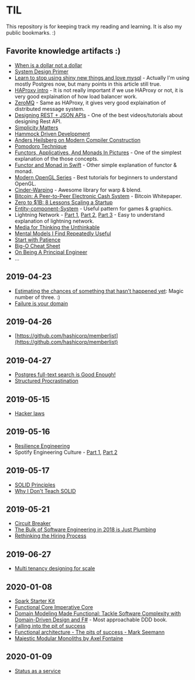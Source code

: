 # TIL

This repository is for keeping track my reading and learning. It is also my public bookmarks. :)

## Favorite knowledge artifacts :)

- [When is a dollar not a dollar](https://www.codingvc.com/when-is-a-dollar-not-a-dollar/)
- [System Design Primer](https://github.com/donnemartin/system-design-primer)
- [Learn to stop using shiny new things and love mysql](https://medium.com/@Pinterest_Engineering/learn-to-stop-using-shiny-new-things-and-love-mysql-3e1613c2ce14) - Actually I'm using mostly Postgres now, but many points in this article still true.
- [HAProxy intro](http://www.haproxy.org/download/1.9/doc/intro.txt) - It is not really important if we use HAProxy or not, it is very good explaination of how load balancer work.
- [ZeroMQ](http://zeromq.org/) - Same as HAProxy, it gives very good explaination of distributed message system.
- [Designing REST + JSON APIs](https://stormpath.com/blog/designing-rest-json-apis) - One of the best videos/tutorials about designing Rest API.
- [Simplicity Matters](https://www.youtube.com/watch?v=rI8tNMsozo0)
- [Hammock Driven Development](https://www.youtube.com/watch?v=f84n5oFoZBc)
- [Anders Hejlsberg on Modern Compiler Construction](https://www.youtube.com/watch?v=wSdV1M7n4gQ)
- [Pomodoro Technique](https://en.wikipedia.org/wiki/Pomodoro_Technique)
- [Functors, Applicatives, And Monads In Pictures](http://adit.io/posts/2013-04-17-functors,_applicatives,_and_monads_in_pictures.html) - One of the simplest explanation of the those concepts.
- [Functor and Monad in Swift](https://github.com/JaviSoto/Blog-Posts/blob/master/Functor%20and%20Monad%20in%20Swift/FunctorAndMonad.md) - Other simple explanation of functor & monad.
- [Modern OpenGL Series](https://www.tomdalling.com/blog/category/modern-opengl/) - Best tutorials for beginners to understand OpenGL.
- [Cinder-Warping](https://github.com/paulhoux/Cinder-Warping) - Awesome library for warp & blend.
- [Bitcoin: A Peer-to-Peer Electronic Cash System](https://bitcoin.org/bitcoin.pdf) - Bitcoin Whitepaper.
- [Zero to \$1B: 8 Lessons Scaling a Startup](https://medium.com/@swaaanson/zero-to-1b-8-lessons-scaling-a-startup-f9a4b631de61)
- [Entity-component-System](https://en.wikipedia.org/wiki/Entity_component_system) - Useful pattern for games & graphics.
- Lightning Network - [Part 1](https://www.youtube.com/watch?v=XFUYvLW-0oE), [Part 2](https://www.youtube.com/watch?v=7tHD9Gj9UNg), [Part 3](https://www.youtube.com/watch?v=k-bXIZOMNyA) - Easy to understand explanation of lightning network.
- [Media for Thinking the Unthinkable](http://worrydream.com/MediaForThinkingTheUnthinkable/)
- [Mental Models I Find Repeatedly Useful](https://medium.com/@yegg/mental-models-i-find-repeatedly-useful-936f1cc405d)
- [Start with Patience](https://lifehacker.com/start-with-patience-1787467637?utm_campaign=socialflow_lifehacker_twitter&utm_source=lifehacker_twitter&utm_medium=socialflow)
- [Big-O Cheat Sheet](http://bigocheatsheet.com/)
- [On Being A Principal Engineer](https://blog.dbsmasher.com/2019/01/28/on-being-a-principal-engineer.html)
- ...

## 2019-04-23

- [Estimating the chances of something that hasn’t happened yet](https://www.johndcook.com/blog/2010/03/30/statistical-rule-of-three/): Magic number of three. :)
- [Failure is your domain](https://middlemost.com/failure-is-your-domain/)

## 2019-04-26

- [https://github.com/hashicorp/memberlist](https://github.com/hashicorp/memberlist)

## 2019-04-27

- [Postgres full-text search is Good Enough!](http://rachbelaid.com/postgres-full-text-search-is-good-enough/)
- [Structured Procrastination](http://www.structuredprocrastination.com/)

## 2019-05-15

- [Hacker laws](https://github.com/dwmkerr/hacker-laws)

## 2019-05-16

- [Resilience Engineering](https://github.com/lorin/resilience-engineering)
- Spotify Engineering Culture - [Part 1](https://labs.spotify.com/2014/03/27/spotify-engineering-culture-part-1/), [Part 2](https://labs.spotify.com/2014/09/20/spotify-engineering-culture-part-2/)

## 2019-05-17

- [SOLID Principles](https://www.youtube.com/watch?v=TMuno5RZNeE)
- [Why I Don't Teach SOLID](http://qualityisspeed.blogspot.com/2014/08/why-i-dont-teach-solid.html)

## 2019-05-21

- [Circuit Breaker](https://martinfowler.com/bliki/CircuitBreaker.html)
- [The Bulk of Software Engineering in 2018 is Just Plumbing](https://www.karllhughes.com/posts/plumbing)
- [Rethinking the Hiring Process](https://www.karllhughes.com/posts/rethinking-hiring)

## 2019-06-27

- [Multi tenancy designing for scale](https://www.pgcon.org/2017/schedule/attachments/463_PGCon-2017-Tutorial-US-multi-tenancy-designing-for-scale.pdf)

## 2020-01-08

- [Spark Starter Kit](https://www.udemy.com/course/sparkstarterkit/learn/lecture/7117842#overview)
- [Functional Core Imperative Core](https://www.youtube.com/watch?v=yTkzNHF6rMs)
- [Domain Modeling Made Functional: Tackle Software Complexity with Domain-Driven Design and F#](https://www.amazon.com/Domain-Modeling-Made-Functional-Domain-Driven/dp/1680502549) - Most approachable DDD book.
- [Falling into the pit of success](https://blog.codinghorror.com/falling-into-the-pit-of-success/)
- [Functional architecture - The pits of success - Mark Seemann](https://www.youtube.com/watch?v=US8QG9I1XW0)
- [Majestic Modular Monoliths by Axel Fontaine](https://www.youtube.com/watch?v=BOvxJaklcr0)

## 2020-01-09

- [Status as a service](https://www.eugenewei.com/blog/2019/2/19/status-as-a-service)